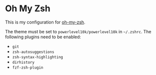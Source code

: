 # Oh My Zsh

This is my configuration for [oh-my-zsh](https://github.com/ohmyzsh/ohmyzsh).

The theme must be set to `powerlevel10k/powerlevel10k` in `~/.zshrc`. The following plugins need to be enabled:
- `git`
- `zsh-autosuggestions`
- `zsh-syntax-highlighting`
- `dirhistory`
- `fzf-zsh-plugin`
